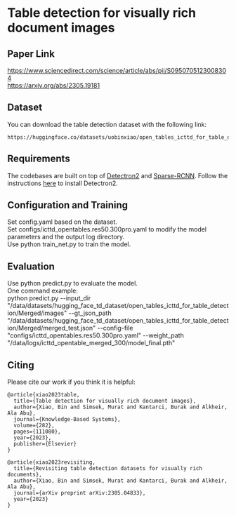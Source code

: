 # Table detection for visually rich document images

## Paper Link
https://www.sciencedirect.com/science/article/abs/pii/S0950705123008304 \
https://arxiv.org/abs/2305.19181

## Dataset
You can download the table detection dataset with the following link:
```
https://huggingface.co/datasets/uobinxiao/open_tables_icttd_for_table_detection
```

## Requirements
The codebases are built on top of [Detectron2](https://github.com/facebookresearch/detectron2) and [Sparse-RCNN](https://github.com/PeizeSun/SparseR-CNN/tree/main).
Follow the instructions [here](https://detectron2.readthedocs.io/en/latest/tutorials/install.html) to install Detectron2.

## Configuration and Training
Set config.yaml based on the dataset.\
Set configs/icttd_opentables.res50.300pro.yaml to modify the model parameters and the output log directory.\
Use python train_net.py to train the model.

## Evaluation
Use python predict.py to evaluate the model.\
One command example: \
python predict.py --input_dir "/data/datasets/hugging_face_td_dataset/open_tables_icttd_for_table_detection/Merged/images" --gt_json_path "/data/datasets/hugging_face_td_dataset/open_tables_icttd_for_table_detection/Merged/merged_test.json" --config-file "configs/icttd_opentables.res50.300pro.yaml" --weight_path "/data/logs/icttd_opentable_merged_300/model_final.pth"

## Citing
Please cite our work if you think it is helpful:
```
@article{xiao2023table,
  title={Table detection for visually rich document images},
  author={Xiao, Bin and Simsek, Murat and Kantarci, Burak and Alkheir, Ala Abu},
  journal={Knowledge-Based Systems},
  volume={282},
  pages={111080},
  year={2023},
  publisher={Elsevier}
}
```
```
@article{xiao2023revisiting,
  title={Revisiting table detection datasets for visually rich documents},
  author={Xiao, Bin and Simsek, Murat and Kantarci, Burak and Alkheir, Ala Abu},
  journal={arXiv preprint arXiv:2305.04833},
  year={2023}
}
```
